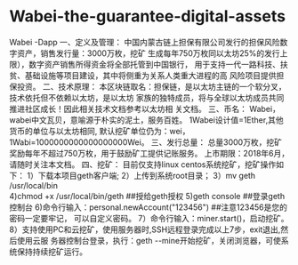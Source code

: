 # Wabei-the-guarantee-digital-assets
Wabei -Dapp
一、定义及管理：
   中国内蒙古链上担保有限公司发行的担保风险数字资产，销售发行量：3000万枚，挖矿
生成每年750万枚同以太坊25%的发行上限），数字资产销售所得资金将全部托管到中国银行，
用于支持一代一路科技、扶贫、基础设施等项目建设，其中将侧重为关系人类重大进程的高
风险项目提供担保投资。
二、技术原理：
本区块链取名：担保链，是以太坊主链的一个软分叉，技术依托但不依赖以太坊，是以太坊
家族的独特成员，将与全球以太坊成员共同推进社区成长！因此相关技术文档参考以太坊相
关文档。
三、币名：
Wabei，wabei中文瓦贝，意喻源于朴实的泥土，服务百姓。
1Wabei设计值=1Ether,其他货币的单位与以太坊相同,
默认挖矿单位仍为：wei，1Wabi=1000000000000000000Wei。
三、发行总量：
总量3000万枚，挖矿奖励每年不超过750万枚，用于鼓励矿工提供记账服务。
上市期限：2018年6月，请随时关注本文档。
四、挖矿：
目前仅支持linux centos系统挖矿，挖矿操作如下：
1）下载本项目geth客户端;
2）上传到系统root目录；
3）mv geth /usr/local/bin  
4)chmod +x /usr/local/bin/geth      ##授给geth授权
5)geth console      ##登录geth控制台
6)命令行输入：personal.newAccount("123456") ##注意123456是您的密码一定要牢记，
可以自定义密码。
7）命令行输入：miner.start()，启动挖矿。
8）支持使用PC和云挖矿，使用服务器时,SSH远程登录完成以上7步，exit退出,然后使用云服
务器控制台登录，执行：geth --mine开始挖矿，关闭浏览器，可使系统保持持续挖矿运行。



